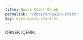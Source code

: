 ```yaml
---
title: Quick Start Örnek
permalink: "/docs/tr/quick-start"
key: docs-quick-start-tr
---
```


ÖRNEK İÇERİK